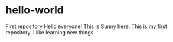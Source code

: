 # hello-world
First repository
Hello everyone!
This is Sunny here. This is my first repository. I like learning new things.
